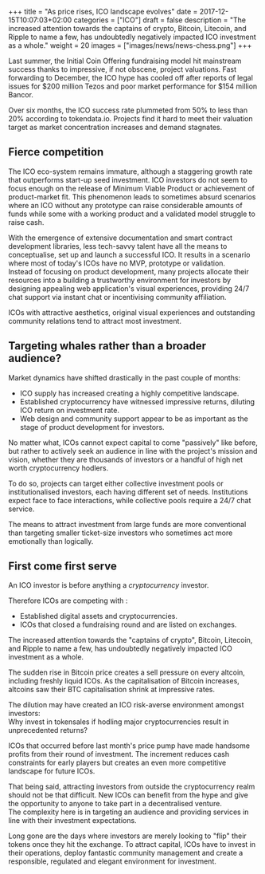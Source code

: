 +++
title = "As price rises, ICO landscape evolves"
date = 2017-12-15T10:07:03+02:00
categories = ["ICO"]
draft = false
description = "The increased attention towards the captains of crypto, Bitcoin, Litecoin, and Ripple to name a few, has undoubtedly negatively impacted ICO investment as a whole."
weight = 20
images = ["images/news/news-chess.png"]
+++

Last summer, the Initial Coin Offering fundraising model hit mainstream success thanks to impressive, if not obscene, project valuations.
Fast forwarding to December, the ICO hype has cooled off after reports of legal issues for $200 million Tezos and poor market performance for $154 million Bancor.

Over six months, the ICO success rate plummeted from 50% to less than 20% according to tokendata.io. Projects find it hard to meet their valuation target as market concentration increases and demand stagnates.

## Fierce competition

The ICO eco-system remains immature, although a staggering growth rate that outperforms start-up seed investment.
ICO investors do not seem to focus enough on the release of Minimum Viable Product or achievement of product-market fit. This phenomenon leads to sometimes absurd scenarios where an ICO without any prototype can raise considerable amounts of funds while some with a working product and a validated model struggle to raise cash.

With the emergence of extensive documentation and smart contract development libraries, less tech-savvy talent have all the means to conceptualise, set up and launch a successful ICO.
It results in a scenario where most of today's ICOs have no MVP, prototype or validation.  
Instead of focusing on product development, many projects allocate their resources into a building a trustworthy environment for investors by designing appealing web application's visual experiences, providing 24/7 chat support via instant chat or incentivising community affiliation.

ICOs with attractive aesthetics, original visual experiences and outstanding community relations tend to attract most investment.

## Targeting whales rather than a broader audience?

Market dynamics have shifted drastically in the past couple of months:

* ICO supply has increased creating a highly competitive landscape.
* Established cryptocurrency have witnessed impressive returns, diluting ICO return on investment rate.
* Web design and community support appear to be as important as the stage of product development for investors.

No matter what, ICOs cannot expect capital to come "passively" like before, but rather to actively seek an audience in line with the project's mission and vision, whether they are thousands of investors or a handful of high net worth cryptocurrency hodlers.

To do so, projects can target either collective investment pools or institutionalised investors, each having different set of needs. Institutions expect face to face interactions, while collective pools require a 24/7 chat service.

The means to attract investment from large funds are more conventional than targeting smaller ticket-size investors who sometimes act more emotionally than logically.

## First come first serve

An ICO investor is before anything a _cryptocurrency_ investor. 

Therefore ICOs are competing with :

* Established digital assets and cryptocurrencies.
* ICOs that closed a fundraising round and are listed on exchanges.

The increased attention towards the "captains of crypto", Bitcoin, Litecoin, and Ripple to name a few, has undoubtedly negatively impacted ICO investment as a whole.

The sudden rise in Bitcoin price creates a sell pressure on every altcoin, including freshly liquid ICOs. As the capitalisation of Bitcoin increases, altcoins saw their BTC capitalisation shrink at impressive rates. 

The dilution may have created an ICO risk-averse environment amongst investors:  
Why invest in tokensales if hodling major cryptocurrencies result in unprecedented returns? 

ICOs that occurred before last month's price pump have made handsome profits from their round of investment. The increment reduces cash constraints for early players but creates an even more competitive landscape for future ICOs.

That being said, attracting investors from outside the cryptocurrency realm should not be that difficult. New ICOs can benefit from the hype and give the opportunity to anyone to take part in a decentralised venture.  
The complexity here is in targeting an audience and providing services in line with their investment expectations.  

Long gone are the days where investors are merely looking to "flip" their tokens once they hit the exchange. To attract capital, ICOs have to invest in their operations, deploy fantastic community management and create a responsible, regulated and elegant environment for investment.

